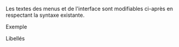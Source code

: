 Les textes des menus et de l'interface sont modifiables ci-après en respectant la syntaxe existante.

Exemple
<!-- $nePasModifier = Modifiez ici -->

Libellés
<!-- $nav-competition = Concours -->
<!-- $nav-concept = Concept -->
<!-- $nav-about = À propos -->
